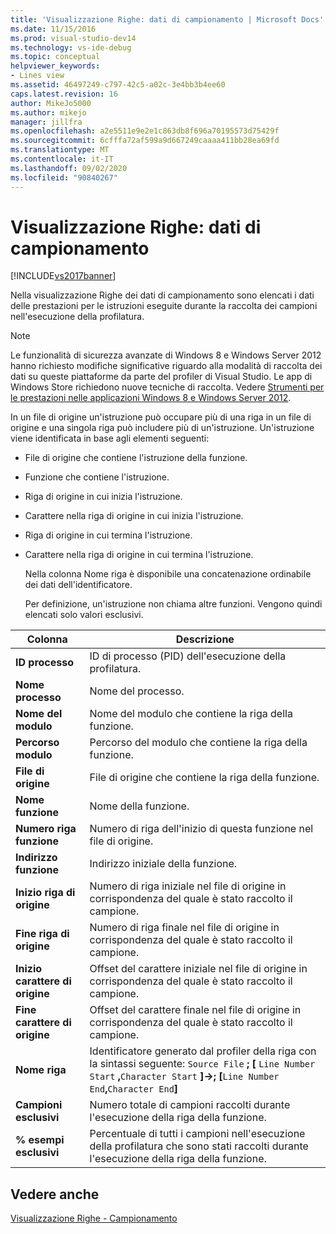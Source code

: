 ```yaml
---
title: 'Visualizzazione Righe: dati di campionamento | Microsoft Docs'
ms.date: 11/15/2016
ms.prod: visual-studio-dev14
ms.technology: vs-ide-debug
ms.topic: conceptual
helpviewer_keywords:
- Lines view
ms.assetid: 46497249-c797-42c5-a02c-3e4bb3b4ee60
caps.latest.revision: 16
author: MikeJo5000
ms.author: mikejo
manager: jillfra
ms.openlocfilehash: a2e5511e9e2e1c863db8f696a70195573d75429f
ms.sourcegitcommit: 6cfffa72af599a9d667249caaaa411bb28ea69fd
ms.translationtype: MT
ms.contentlocale: it-IT
ms.lasthandoff: 09/02/2020
ms.locfileid: "90840267"
---
```

# <a name="lines-view---sampling-data"></a>Visualizzazione Righe: dati di campionamento
[!INCLUDE[vs2017banner](../includes/vs2017banner.md)]

Nella visualizzazione Righe dei dati di campionamento sono elencati i dati delle prestazioni per le istruzioni eseguite durante la raccolta dei campioni nell'esecuzione della profilatura.  
  
> [!NOTE]
> Le funzionalità di sicurezza avanzate di Windows 8 e Windows Server 2012 hanno richiesto modifiche significative riguardo alla modalità di raccolta dei dati su queste piattaforme da parte del profiler di Visual Studio. Le app di Windows Store richiedono nuove tecniche di raccolta. Vedere [Strumenti per le prestazioni nelle applicazioni Windows 8 e Windows Server 2012](../profiling/performance-tools-on-windows-8-and-windows-server-2012-applications.md).  
  
 In un file di origine un'istruzione può occupare più di una riga in un file di origine e una singola riga può includere più di un'istruzione. Un'istruzione viene identificata in base agli elementi seguenti:  
  
- File di origine che contiene l'istruzione della funzione.  
  
- Funzione che contiene l'istruzione.  
  
- Riga di origine in cui inizia l'istruzione.  
  
- Carattere nella riga di origine in cui inizia l'istruzione.  
  
- Riga di origine in cui termina l'istruzione.  
  
- Carattere nella riga di origine in cui termina l'istruzione.  
  
  Nella colonna Nome riga è disponibile una concatenazione ordinabile dei dati dell'identificatore.  
  
  Per definizione, un'istruzione non chiama altre funzioni. Vengono quindi elencati solo valori esclusivi.  
  
|Colonna|Descrizione|  
|------------|-----------------|  
|**ID processo**|ID di processo (PID) dell'esecuzione della profilatura.|  
|**Nome processo**|Nome del processo.|  
|**Nome del modulo**|Nome del modulo che contiene la riga della funzione.|  
|**Percorso modulo**|Percorso del modulo che contiene la riga della funzione.|  
|**File di origine**|File di origine che contiene la riga della funzione.|  
|**Nome funzione**|Nome della funzione.|  
|**Numero riga funzione**|Numero di riga dell'inizio di questa funzione nel file di origine.|  
|**Indirizzo funzione**|Indirizzo iniziale della funzione.|  
|**Inizio riga di origine**|Numero di riga iniziale nel file di origine in corrispondenza del quale è stato raccolto il campione.|  
|**Fine riga di origine**|Numero di riga finale nel file di origine in corrispondenza del quale è stato raccolto il campione.|  
|**Inizio carattere di origine**|Offset del carattere iniziale nel file di origine in corrispondenza del quale è stato raccolto il campione.|  
|**Fine carattere di origine**|Offset del carattere finale nel file di origine in corrispondenza del quale è stato raccolto il campione.|  
|**Nome riga**|Identificatore generato dal profiler della riga con la sintassi seguente: `Source File` **; [** `Line Number Start` **,**`Character Start` **]->; [**`Line Number End`**,**`Character End`**]**|  
|**Campioni esclusivi**|Numero totale di campioni raccolti durante l'esecuzione della riga della funzione.|  
|**% esempi esclusivi**|Percentuale di tutti i campioni nell'esecuzione della profilatura che sono stati raccolti durante l'esecuzione della riga della funzione.|  
  
## <a name="see-also"></a>Vedere anche  
 [Visualizzazione Righe - Campionamento](../profiling/lines-view-dotnet-memory-sampling-data.md)
